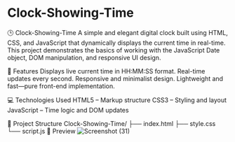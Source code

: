 # Clock-Showing-Time
🕒 Clock-Showing-Time
A simple and elegant digital clock built using HTML, CSS, and JavaScript that dynamically displays the current time in real-time. This project demonstrates the basics of working with the JavaScript Date object, DOM manipulation, and responsive UI design.

🔧 Features
Displays live current time in HH:MM:SS format.
Real-time updates every second.
Responsive and minimalist design.
Lightweight and fast—pure front-end implementation.

💻 Technologies Used
HTML5 – Markup structure
CSS3 – Styling and layout
JavaScript – Time logic and DOM updates

📂 Project Structure
Clock-Showing-Time/
├── index.html
├── style.css
└── script.js
📸 Preview
![Screenshot (31)](https://github.com/user-attachments/assets/8b1a63c8-b8bf-4370-84bc-e145c01fcdf7)

